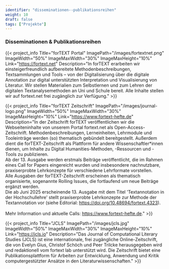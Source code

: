 ```yaml
---
identifier: "disseminationen--publikationsreihen"
weight: 10
draft: false
tags: ["Projekte"]
---
```


### Disseminationen & Publikationsreihen

{{< project_info
    Title="forTEXT Portal"
    ImagePath="/images/fortextnet.png"
    ImageWidth="50%"
    ImageMaxWidth="30%"
    ImageMaxHeight="10%"
    Link="https://fortext.net"
    Description="In forTEXT erarbeiten wir einsteigerfreundlich aufbereitete Methodenbeschreibungen, Textsammlungen und Tools – von der Digitalisierung über die digitale Annotation zur digital unterstützten Interpretation und Visualisierung von Literatur. Wir stellen Materialien zum Selbstlernen und zum Lehren der digitalen Textanalysemethoden an Uni und Schule bereit. Alle Inhalte stellen wir auf fortext.net frei zugänglich zur Verfügung." >}}


{{< project_info
    Title="forTEXT Zeitschrift"
    ImagePath="/images/journal-logo.png"
    ImageWidth="50%"
    ImageMaxWidth="30%"
    ImageMaxHeight="10%"
    Link="https://www.fortext-hefte.de"
    Description="In der Zeitschrift forTEXT veröffentlichen wir die Webseiteninhalte von unserem Portal fortext.net als Open-Access-Zeitschrift. Methodenbeschreibungen, Lerneinheiten, Lehrmodule und Tooleinträge werden (so) thematisch gebündelt bereitgestellt. Außerdem dient die forTEXT-Zeitschrift als Plattform für andere Wissenschaftler\*innen dienen, um Inhalte zu Digital Humanities-Methoden, -Ressourcen und -Tools zu publizieren. <br> Ab der 13. Ausgabe werden erstmals Beiträge veröffentlicht, die im Rahmen eines Call for Papers eingereicht wurden und insbesondere nachnutzbare, praxiserprobte Lehrkonzepte für verschiedene Lehrformate vorstellen. <br> Alle Ausgaben der forTEXT-Zeitschrift erscheinen als thematisch organisierte, sogenannte Rolling Issues, die fortlaufend um neue Beiträge ergänzt werden. <br> Die ab Juni 2025 erscheinende 13. Ausgabe mit dem Titel 'Textannotation in der Hochschullehre' stellt praxiserprobte Lehrkonzepte zur Methode der Textannotation vor (siehe Editorial: <a href="https://doi.org/10.48694/fortext.4323">https://doi.org/10.48694/fortext.4323</a>). <br><br> Mehr Information und aktuelle Calls: <a href="https://www.fortext-hefte.de">https://www.fortext-hefte.de</a>." >}}





{{< project_info
    Title="JCLS"
    ImagePath="/images/jcls.jpg"
    ImageWidth="50%"
    ImageMaxWidth="30%"
    ImageMaxHeight="10%"
    Link="https://jcls.io"
    Description="Das Journal of Computational Literary Studies (JCLS) ist eine internationale, frei zugängliche Online-Zeitschrift, die von Evelyn Gius, Christof Schöch und Peer Trilcke herausgegeben wird und redaktionell vom fortext lab unterstützt wird. Die Zeitschrift bietet eine Publikationsplattform für Arbeiten zur Entwicklung, Anwendung und Kritik computergestützter Ansätze in den Literaturwissenschaften." >}}



</br>
</br>
</br>
</br>
